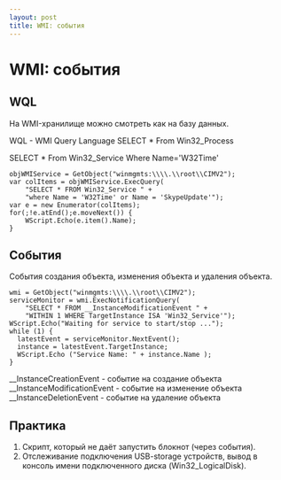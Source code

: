 ```yaml
---
layout: post
title: WMI: события
---
```


# WMI: события

## WQL

На WMI-хранилище можно смотреть как на базу
данных.

WQL - WMI Query Language
SELECT * From Win32_Process

SELECT * From Win32_Service Where Name='W32Time'

```
objWMIService = GetObject("winmgmts:\\\\.\\root\\CIMV2");
var colItems = objWMIService.ExecQuery(
	"SELECT * FROM Win32_Service " +
	"where Name = 'W32Time' or Name = 'SkypeUpdate'");
var e = new Enumerator(colItems);
for(;!e.atEnd();e.moveNext()) {
    WScript.Echo(e.item().Name);
}
```

## События
События создания объекта, изменения объекта и 
удаления объекта.

```
wmi = GetObject("winmgmts:\\\\.\\root\\CIMV2");
serviceMonitor = wmi.ExecNotificationQuery(
	"SELECT * FROM __InstanceModificationEvent " +
 	"WITHIN 1 WHERE TargetInstance ISA 'Win32_Service'");
WScript.Echo("Waiting for service to start/stop ...");
while (1) {
  latestEvent = serviceMonitor.NextEvent();
  instance = latestEvent.TargetInstance;
  WScript.Echo ("Service Name: " + instance.Name );
}
```
__InstanceCreationEvent - событие на создание объекта  
__InstanceModificationEvent - событие на изменение объекта  
__InstanceDeletionEvent - событие на удаление объекта

## Практика
1. Скрипт, который не даёт запустить блокнот (через события).  
2. Отслеживание подключения USB-storage устройств,
  вывод в консоль имени подключенного диска (Win32_LogicalDisk).
